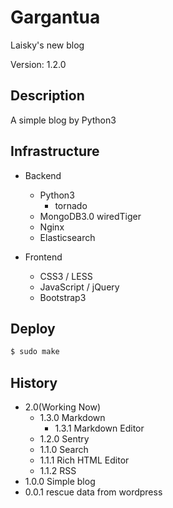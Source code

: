 Gargantua
===
Laisky's new blog

Version: 1.2.0

## Description

A simple blog by Python3

## Infrastructure

- Backend
    - Python3
        - tornado
    - MongoDB3.0 wiredTiger
    - Nginx
    - Elasticsearch

- Frontend
    - CSS3 / LESS
    - JavaScript / jQuery
    - Bootstrap3

## Deploy

```sh
$ sudo make
```

## History

- 2.0(Working Now)
    - 1.3.0 Markdown
        - 1.3.1 Markdown Editor
    - 1.2.0 Sentry
    - 1.1.0 Search
    - 1.1.1 Rich HTML Editor
    - 1.1.2 RSS
- 1.0.0 Simple blog
- 0.0.1 rescue data from wordpress
